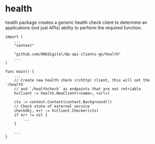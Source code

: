 health
=======

health package creates a generic health check client to determine an applications (not just APIs) ability to perform the required function.

```
import (
    ...
    "context"

    "github.com/ONSdigital/dp-api-clients-go/health"
    ...
)

func main() {
    ...
    // Create new health check (rchttp) client, this will set the `/health` 
    // and `/healthcheck` as endpoints that are not retriable
    hcClient := health.NewClient(<name>, <url>)

    ctx := context.Context(context.Background())
    // Check state of external service
    checkObj, err := hcClient.Checker(ctx)
    if err != nil {
        ...
    }
    
    ...
}